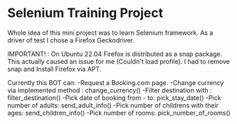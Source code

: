 # Selenium Training Project

Whole idea of this mini project was to learn Selenium framework.
As a driver of test I chose a Firefox Geckodriver.


IMPORTANT! : On Ubuntu 22.04 Firefox is distributed as a snap package.
This actually caused an issue for me (Couldn't load profile). I had to remove snap and Install Firefox via APT.


Currently this BOT can:
-Request a Booking.com page.
-Change currency via implemented method : change_currency()
-Filter destination with : filter_destination()
-Pick date of booking from - to: pick_stay_date()
-Pick number of adults: send_adult_info()
-Pick number of childrens with their ages: send_children_info()
-Pick number of rooms: pick_number_of_rooms()

